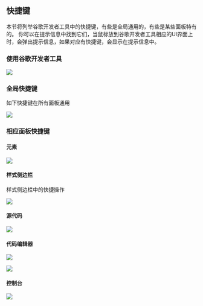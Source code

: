 ## 快捷键
本节将列举谷歌开发者工具中的快捷键，有些是全局通用的，有些是某些面板特有的。
你可以在提示信息中找到它们，当鼠标放到谷歌开发者工具相应的UI界面上时，会弹出提示信息，如果对应有快捷键，会显示在提示信息中。

### 使用谷歌开发者工具

![](http://i1.piimg.com/582863/db9d1e23da777711.png)

### 全局快捷键
如下快捷键在所有面板通用

![](http://i1.piimg.com/582863/89db15f955faba7e.png)

### 相应面板快捷键

#### 元素

![](http://p1.bpimg.com/582863/92f33a3aa18beb96.png)

#### 样式侧边栏
样式侧边栏中的快捷操作

![](http://i1.piimg.com/582863/c392cd011a9939d7.png)

#### 源代码

![](http://i1.piimg.com/582863/acb1f944550d990b.png)

#### 代码编辑器

![](http://p1.bpimg.com/582863/9b92a3607accf5b9.png)


![](http://i1.piimg.com/582863/0d60f6cc0bca7930.png)


#### 控制台

![](http://p1.bpimg.com/582863/daec1a3c4e70d2d6.png)

